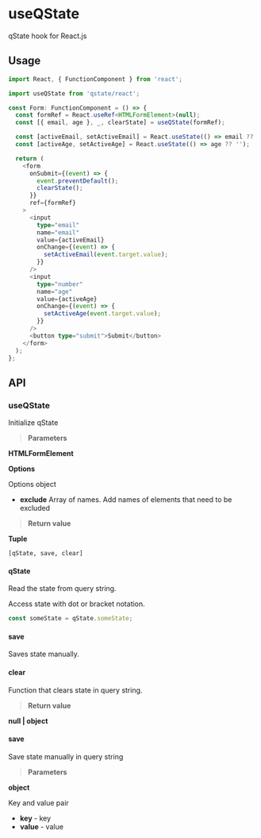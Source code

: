 # useQState

qState hook for React.js

## Usage

```ts
import React, { FunctionComponent } from 'react';

import useQState from 'qstate/react';

const Form: FunctionComponent = () => {
  const formRef = React.useRef<HTMLFormElement>(null);
  const [{ email, age }, _, clearState] = useQState(formRef);

  const [activeEmail, setActiveEmail] = React.useState(() => email ?? '');
  const [activeAge, setActiveAge] = React.useState(() => age ?? '');

  return (
    <form
      onSubmit={(event) => {
        event.preventDefault();
        clearState();
      }}
      ref={formRef}
    >
      <input
        type="email"
        name="email"
        value={activeEmail}
        onChange={(event) => {
          setActiveEmail(event.target.value);
        }}
      />
      <input
        type="number"
        name="age"
        value={activeAge}
        onChange={(event) => {
          setActiveAge(event.target.value);
        }}
      />
      <button type="submit">Submit</button>
    </form>
  );
};
```

## API

### useQState

Initialize qState

> **Parameters**

**HTMLFormElement**

**Options**

Options object

- **exclude** Array of names. Add names of elements that need to be excluded

> **Return value**

**Tuple**

`[qState, save, clear]`

#### qState

Read the state from query string.

Access state with dot or bracket notation.

```ts
const someState = qState.someState;
```

#### save

Saves state manually.

#### clear

Function that clears state in query string.

> **Return value**

**null | object**

#### save

Save state manually in query string

> **Parameters**

**object**

Key and value pair

- **key** - key
- **value** - value
